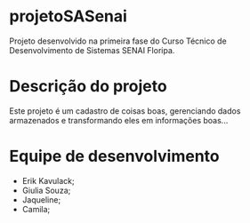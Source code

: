 # projetoSASenai
Projeto desenvolvido na primeira fase do Curso Técnico de Desenvolvimento de Sistemas SENAI Floripa.

# Descrição do projeto
Este projeto é um cadastro de coisas boas, gerenciando dados armazenados e transformando eles em informações boas...

# Equipe de desenvolvimento
- Erik Kavulack;
- Giulia Souza;
- Jaqueline;
- Camila;